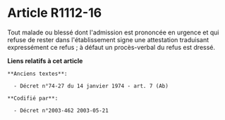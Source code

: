 # Article R1112-16

Tout malade ou blessé dont l'admission est prononcée en urgence et qui refuse de rester dans l'établissement signe une
attestation traduisant expressément ce refus ; à défaut un procès-verbal du refus est dressé.

**Liens relatifs à cet article**

	**Anciens textes**:

	  - Décret n°74-27 du 14 janvier 1974 - art. 7 (Ab)

	**Codifié par**:

	  - Décret n°2003-462 2003-05-21
